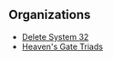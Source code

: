 ## Organizations
- [Delete System 32](/GMTim/SprawlLAGame/wiki/Delete-System-32)
- [Heaven's Gate Triads](/GMTim/SprawlLAGame/wiki/Heaven's-Gate-Triads)
